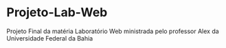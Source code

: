 # Projeto-Lab-Web
Projeto Final da matéria Laboratório Web ministrada pelo professor Alex da Universidade Federal da Bahia
